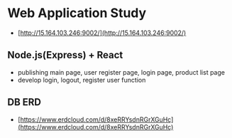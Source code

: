 # Web Application Study

- [http://15.164.103.246:9002/](http://15.164.103.246:9002/)

## Node.js(Express) + React

- publishing main page, user register page, login page, product list page
- develop login, logout, register user function

## DB ERD

- [https://www.erdcloud.com/d/8xeRRYsdnRGrXGuHc](https://www.erdcloud.com/d/8xeRRYsdnRGrXGuHc)
